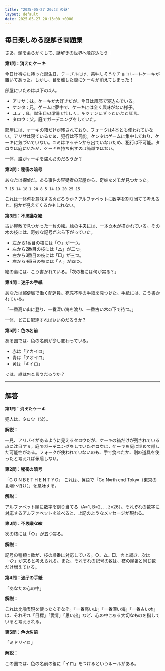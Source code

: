 ```yaml
---
title: "2025-05-27 20:13 の謎"
layout: default
date: 2025-05-27 20:13:00 +0900
---
```

## 毎日楽しめる謎解き問題集

さあ、頭を柔らかくして、謎解きの世界へ飛び込もう！

**第1問：消えたケーキ**

今日は待ちに待った誕生日。テーブルには、美味しそうなチョコレートケーキが置いてあった。しかし、目を離した隙にケーキが消えてしまった！

部屋にいたのは以下の4人。

*   アリサ：妹。ケーキが大好きだが、今日は風邪で寝込んでいる。
*   ケンタ：兄。ゲームに夢中で、ケーキには全く興味がない様子。
*   ユミ：母。誕生日の準備で忙しく、キッチンにずっといたと証言。
*   タロウ：父。庭でガーデニングをしていた。

部屋には、ケーキの箱だけが残されており、フォークは4本とも使われていない。アリサは寝ているため、犯行は不可能。ケンタはゲームに集中しており、ケーキに気づいていない。ユミはキッチンから出ていないため、犯行は不可能。タロウは庭にいたが、ケーキを持ち出すのは簡単ではない。

一体、誰がケーキを盗んだのだろうか？

**第2問：秘密の暗号**

あなたは探偵だ。ある事件の容疑者の部屋から、奇妙なメモが見つかった。

```
7 15 14 18 1 20 8 5 14 19 20 25 15
```

これは一体何を意味するのだろうか？アルファベットに数字を割り当てて考えると、何かが見えてくるかもしれない。

**第3問：不思議な絵**

古い屋敷で見つかった一枚の絵。絵の中央には、一本の木が描かれている。その木の枝には、奇妙な記号がぶら下がっていた。

*   左から1番目の枝には「○」が一つ。
*   左から2番目の枝には「△」が二つ。
*   左から3番目の枝には「□」が三つ。
*   左から4番目の枝には「☆」が四つ。

絵の裏には、こう書かれている。「次の枝には何が実る？」

**第4問：迷子の手紙**

あなたは郵便局で働く配達員。宛先不明の手紙を見つけた。手紙には、こう書かれている。

「一番高い山に登り、一番深い海を渡り、一番古い木の下で待つ。」

一体、どこに配達すればいいのだろうか？

**第5問：色の名前**

ある国では、色の名前が少し変わっている。

*   赤は「アカイロ」
*   青は「アオイロ」
*   黄は「キイロ」

では、緑は何と言うだろうか？

---

## 解答

**第1問：消えたケーキ**

犯人は、タロウ（父）。

**解説：**

一見、アリバイがあるように見えるタロウだが、ケーキの箱だけが残されている点に注目する。庭でガーデニングをしていたタロウは、ケーキを庭に埋めて隠した可能性がある。フォークが使われていないのも、手で食べたか、別の道具を使ったと考えれば矛盾しない。

**第2問：秘密の暗号**

「G O N B E T H E N T Y O」
これは、英語で「Go North end Tokyo（東京の北端へ行け）」を意味する。

**解説：**

アルファベット順に数字を割り当てる（A=1, B=2, ... Z=26）。それぞれの数字に対応するアルファベットを並べると、上記のようなメッセージが現れる。

**第3問：不思議な絵**

次の枝には「◇」が五つ実る。

**解説：**

記号の種類と数が、枝の順番に対応している。○、△、□、☆と続き、次は「◇」が来ると考えられる。また、それぞれの記号の数は、枝の順番と同じ数だけ増えている。

**第4問：迷子の手紙**

「あなたの心の中」

**解説：**

これは比喩表現を使ったなぞなぞ。「一番高い山」「一番深い海」「一番古い木」は、それぞれ「目標」「愛情」「思い出」など、心の中にある大切なものを指していると考えられる。

**第5問：色の名前**

「ミドリイロ」

**解説：**

この国では、色の名前の後に「イロ」をつけるというルールがある。
